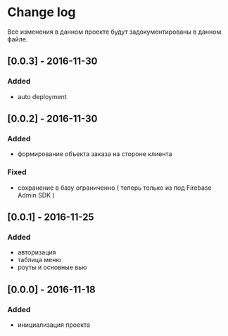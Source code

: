 # Change log
Все изменения в данном проекте будут задокументированы в данном файле.

## [0.0.3] - 2016-11-30
### Added
- auto deployment

## [0.0.2] - 2016-11-30
### Added
- формирование объекта заказа на стороне клиента
### Fixed
- сохранение в базу ограниченно ( теперь только из под Firebase Admin SDK )

## [0.0.1] - 2016-11-25
### Added
- авторизация
- таблица меню
- роуты и основные вью

## [0.0.0] - 2016-11-18
### Added
- инициализация проекта